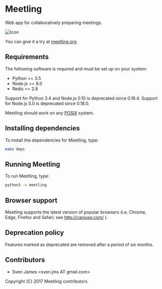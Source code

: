 # Meetling

Web app for collaboratively preparing meetings.

![Icon](https://raw.githubusercontent.com/NoyaInRain/meetling/master/meetling/res/static/images/favicon.png)

You can give it a try at [meetling.org](https://meetling.org/).

## Requirements

The following software is required and must be set up on your system:

* Python >= 3.5
* Node.js >= 8.0
* Redis >= 2.8

Support for Python 3.4 and Node.js 0.10 is deprecated since 0.16.4. Support for Node.js 5.0 is
deprecated since 0.18.0.

Meetling should work on any [POSIX](https://en.wikipedia.org/wiki/POSIX) system.

## Installing dependencies

To install the dependencies for Meetling, type:

```sh
make deps
```

## Running Meetling

To run Meetling, type:

```sh
python3 -m meetling
```

## Browser support

Meetling supports the latest version of popular browsers (i.e. Chrome, Edge, Firefox and Safari; see
http://caniuse.com/ ).

## Deprecation policy

Features marked as deprecated are removed after a period of six months.

## Contributors

* Sven James &lt;sven.jms AT gmail.com>

Copyright (C) 2017 Meetling contributors
